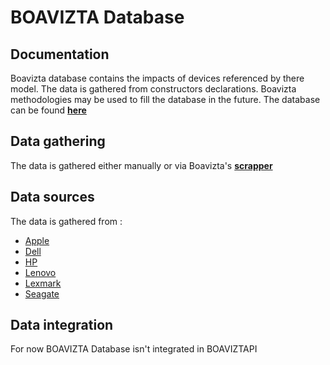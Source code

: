# BOAVIZTA Database

## Documentation

Boavizta database contains the impacts of devices referenced by there model. 
The data is gathered from constructors declarations. Boavizta methodologies may be used to fill the database in the future.
The database can be found **[here](https://github.com/Boavizta/environmental-footprint-data/blob/main/boavizta-data-us.csv)**


## Data gathering

The data is gathered either manually or via Boavizta's **[scrapper](https://github.com/Boavizta/environmental-footprint-data/tree/main/tools)**

## Data sources

The data is gathered from :

* [Apple](https://www.apple.com/environment/#reports-product)
* [Dell](https://corporate.delltechnologies.com/fr-fr/social-impact/advancing-sustainability/sustainable-products-and-services/product-carbon-footprints.htm#tab0=0)
* [HP](https://h22235.www2.hp.com/hpinfo/globalcitizenship/environment/productdata/ProductCarbonFootprintnotebooks.html)
* [Lenovo](https://www.lenovo.com/ca/en/social_responsibility/datasheets_systemx/?orgRef=https%253A%252F%252Fwww.google.com%252F)
* [Lexmark](https://csr.lexmark.com)
* [Seagate](https://www.seagate.com/fr/fr/global-citizenship/product-sustainability/)

## Data integration

For now BOAVIZTA Database isn't integrated in BOAVIZTAPI